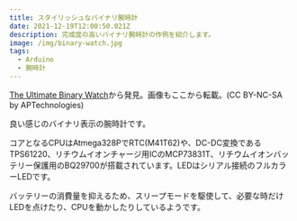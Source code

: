 ```yaml
---
title: スタイリッシュなバイナリ腕時計
date: 2021-12-19T12:00:50.021Z
description: 完成度の高いバイナリ腕時計の作例を紹介します。
image: /img/binary-watch.jpg
tags:
  - Arduino
  - 腕時計
---
```

[The Ultimate Binary Watch](https://www.instructables.com/The-Ultimate-Binary-Watch/)から発見。画像もここから転載。(CC BY-NC-SA by APTechnologies)

良い感じのバイナリ表示の腕時計です。

コアとなるCPUはAtmega328PでRTC(M41T62)や、DC-DC変換であるTPS61220、リチウムイオンチャージ用ICのMCP73831T、リチウムイオンバッテリー保護用のBQ29700が搭載されています。LEDはシリアル接続のフルカラーLEDです。

バッテリーの消費量を抑えるため、スリープモードを駆使して、必要な時だけLEDを点けたり、CPUを動かしたりしているようです。
